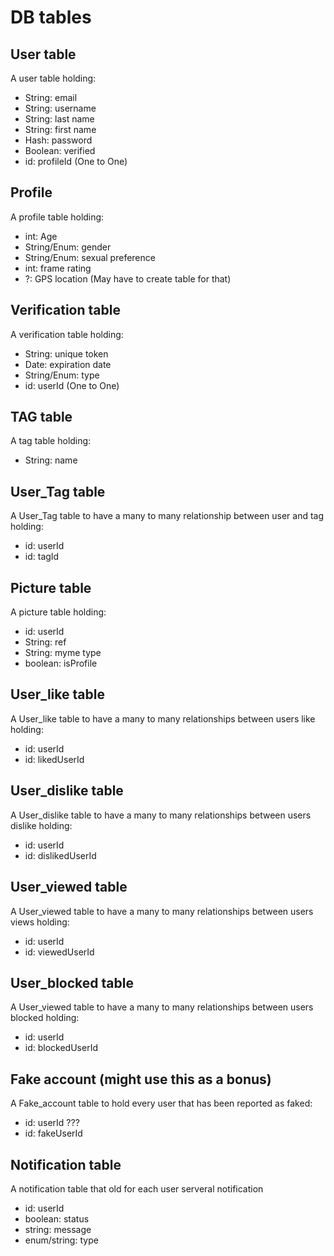 # DB tables

## User table
A user table holding:  
- String: email  
- String: username  
- String: last name   
- String: first name  
- Hash: password  
- Boolean: verified  
- id: profileId (One to One)  

## Profile
A profile table holding:  
- int: Age  
- String/Enum: gender  
- String/Enum: sexual preference  
- int: frame rating  
- ?: GPS location (May have to create table for that)  

## Verification table
A verification table holding:  
- String: unique token  
- Date: expiration date  
- String/Enum: type  
- id: userId (One to One)  

## TAG table
A tag table holding:  
- String: name  

## User_Tag table
A User_Tag table to have a many to many relationship between user and tag holding:  
- id: userId    
- id: tagId  

## Picture table
A picture table holding:  
- id: userId  
- String: ref  
- String: myme type  
- boolean: isProfile  

## User_like table
A User_like table to have a many to many relationships between users like holding:  
- id: userId  
- id: likedUserId  

## User_dislike table
A User_dislike table to have a many to many relationships between users dislike holding:  
- id: userId  
- id: dislikedUserId  

## User_viewed table
A User_viewed table to have a many to many relationships between users views holding:  
- id: userId  
- id: viewedUserId  

## User_blocked table
A User_viewed table to have a many to many relationships between users blocked holding:  
- id: userId  
- id: blockedUserId  


## Fake account (might use this as a bonus)
A Fake_account table to hold every user that has been reported as faked:  
- id: userId ???   
- id: fakeUserId  

## Notification table
A notification table that old for each user serveral notification
- id: userId
- boolean: status
- string: message
- enum/string: type 